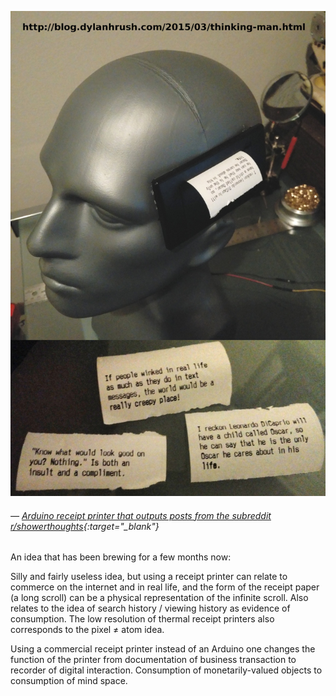 <a name="arduino01"></a>

![](images/4/thinkingman.jpg)
###### — [Arduino receipt printer that outputs posts from the subreddit r/showerthoughts](http://blog.dylanhrush.com/2015/03/thinking-man.html){:target="_blank"}

An idea that has been brewing for a few months now:

Silly and fairly useless idea, but using a receipt printer can relate to commerce on the internet and in real life, and the form of the receipt paper (a long scroll) can be a physical representation of the infinite scroll. Also relates to the idea of search history / viewing history as evidence of consumption. The low resolution of thermal receipt printers also corresponds to the pixel ≠ atom idea.

Using a commercial receipt printer instead of an Arduino one changes the function of the printer from documentation of business transaction to recorder of digital interaction. Consumption of monetarily-valued objects to consumption of mind space.
